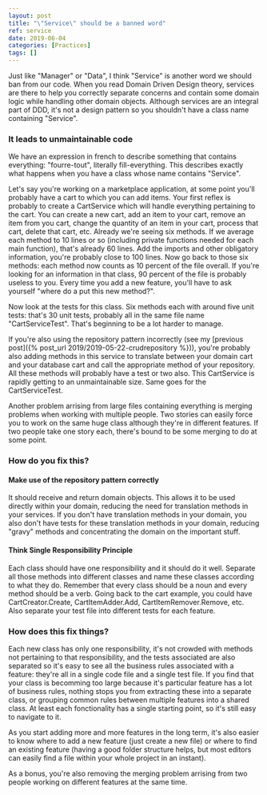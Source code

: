 ```yaml
---
layout: post
title: "\"Service\" should be a banned word"
ref: service
date: 2019-06-04
categories: [Practices]
tags: []
---
```

Just like "Manager" or "Data", I think "Service" is another word we should ban from our code. When you read Domain Driven Design theory, services are there to help you correctly separate concerns and contain some domain logic while handling other domain objects. Although services are an integral part of DDD, it's not a design pattern so you shouldn't have a class name containing "Service".

### It leads to unmaintainable code
We have an expression in french to describe something that contains everything: "fourre-tout", literally fill-everything. This describes exactly what happens when you have a class whose name contains "Service".

Let's say you're working on a marketplace application, at some point you'll probably have a cart to which you can add items. Your first reflex is probably to create a CartService which will handle everything pertaining to the cart. You can create a new cart, add an item to your cart, remove an item from you cart, change the quantity of an item in your cart, process that cart, delete that cart, etc. Already we're seeing six methods. If we average each method to 10 lines or so (including private functions needed for each main function), that's already 60 lines. Add the imports and other obligatory information, you're probably close to 100 lines. Now go back to those six methods: each method now counts as 10 percent of the file overall. If you're looking for an information in that class, 90 percent of the file is probably useless to you. Every time you add a new feature, you'll have to ask yourself "where do a put this new method?".

Now look at the tests for this class. Six methods each with around five unit tests: that's 30 unit tests, probably all in the same file name "CartServiceTest". That's beginning to be a lot harder to manage.

If you're also using the repository pattern incorrectly (see my [previous post]({% post_url 2019/2019-05-22-crudrepository %})), you're probably also adding methods in this service to translate between your domain cart and your database cart and call the appropriate method of your repository. All these methods will probably have a test or two also. This CartService is rapidly getting to an unmaintainable size. Same goes for the CartServiceTest.

Another problem arrising from large files containing everything is merging problems when working with multiple people. Two stories can easily force you to work on the same huge class although they're in different features. If two people take one story each, there's bound to be some merging to do at some point.

### How do you fix this?

#### Make use of the repository pattern correctly
It should receive and return domain objects. This allows it to be used directly within your domain, reducing the need for translation methods in your services. If you don't have translation methods in your domain, you also don't have tests for these translation methods in your domain, reducing "gravy" methods and concentrating the domain on the important stuff.

#### Think Single Responsibility Principle
Each class should have one responsibility and it should do it well. Separate all those methods into different classes and name these classes according to what they do. Remember that every class should be a noun and every method should be a verb. Going back to the cart example, you could have CartCreator.Create, CartItemAdder.Add, CartItemRemover.Remove, etc. Also separate your test file into different tests for each feature.

### How does this fix things?
Each new class has only one responsibility, it's not crowded with methods not pertaining to that responsibility, and the tests associated are also separated so it's easy to see all the business rules associated with a feature: they're all in a single code file and a single test file. If you find that your class is becomming too large because it's particular feature has a lot of business rules, nothing stops you from extracting these into a separate class, or grouping common rules between multiple features into a shared class. At least each fonctionality has a single starting point, so it's still easy to navigate to it.

As you start adding more and more features in the long term, it's also easier to know where to add a new feature (just create a new file) or where to find an existing feature (having a good folder structure helps, but most editors can easily find a file within your whole project in an instant).

As a bonus, you're also removing the merging problem arrising from two people working on different features at the same time.
